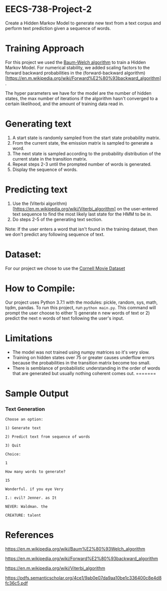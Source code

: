 # EECS-738-Project-2
Create a Hidden Markov Model to generate new text from a text corpus and perform text prediction given a sequence of words. 

# Training Approach
For this project we used the [Baum-Welch algorithm](https://en.m.wikipedia.org/wiki/Baum%E2%80%93Welch_algorithm) to train a Hidden Markov Model. For numerical stability, we added scaling factors to the forward backward probabilities in the (forward-backward algorithm)[https://en.m.wikipedia.org/wiki/Forward%E2%80%93backward_algorithm].

The hyper parameters we have for the model are the number of hidden states, the max number of iterations if the algorithm hasn't converged to a certain likelihood, and the amount of training data read in.

# Generating text
1) A start state is randomly sampled from the start state probability matrix.
2) From the current state, the emission matrix is sampled to generate a word.
3) The next state is sampled according to the probability distribution of the current state in the transition matrix.
4) Repeat steps 2-3 until the prompted number of words is generated.
5) Display the sequence of words.

# Predicting text
1) Use the (Viterbi algorithm)[https://en.m.wikipedia.org/wiki/Viterbi_algorithm] on the user-entered text sequence to find the most likely last state for the HMM to be in.
2) Do steps 2-5 of the generating text section.

Note: If the user enters a word that isn't found in the training dataset, then we don't predict any following sequence of text.

# Dataset:
For our project we chose to use the [Cornell Movie Dataset](http://www.cs.cornell.edu/~cristian/Cornell_Movie-Dialogs_Corpus.html)

# How to Compile:
Our project uses Python 3.7.1 with the modules: pickle, random, sys, math, tqdm, pandas.
To run this project, run `python main.py`. This command will prompt the user choose
to either 1) generate n new words of text or 2) predict the next n words
of text following the user's input. 


# Limitations
- The model was not trained using numpy matrices so it's very slow. 
- Training on hidden states over 75 or greater causes underflow errors because the probabilities in the transition matrix become too small.
- There is semblance of probabilistic understanding in the order of words that are generated but usually nothing coherent comes out.
=======
# Sample Output
### Text Generation
`Choose an option:`

`1) Generate text`

`2) Predict text from sequence of words`

`3) Quit`

`Choice: `

`1`

`How many words to generate? `

`15`

`Wonderful. if you eye Very `

`I.: evil? Jenner. as It `

`NEVER: Waldman. the `

`CREATURE: talent`

# References 
https://en.m.wikipedia.org/wiki/Baum%E2%80%93Welch_algorithm

https://en.m.wikipedia.org/wiki/Forward%E2%80%93backward_algorithm

https://en.m.wikipedia.org/wiki/Viterbi_algorithm

https://pdfs.semanticscholar.org/4ce1/9ab0e07da9aa10be1c336400c8e4d8fc36c5.pdf
